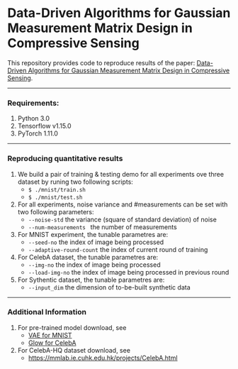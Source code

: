 # Data-Driven Algorithms for Gaussian Measurement Matrix Design in Compressive Sensing

This repository provides code to reproduce results of the paper: [Data-Driven Algorithms for Gaussian Measurement Matrix Design in Compressive Sensing](https://ieeexplore.ieee.org/document/9747617).

---
### Requirements: 
1. Python 3.0
2. Tensorflow v1.15.0
3. PyTorch 1.11.0

---
### Reproducing quantitative results
1. We build a pair of training & testing demo for all experiments ove three dataset by runing two following scripts:
     - ```$ ./mnist/train.sh```
     - ```$ ./mnist/test.sh```  
2. For all experiments, noise variance and #measurements can be set with two following parameters:
     - ```--noise-std``` the variance (square of standard deviation) of noise
     - ```--num-measurements ``` the number of measurements 
3. For MNIST experiment, the tunable parametres are:  
     - ```--seed-no``` the index of image being processed 
     - ```--adaptive-round-count``` the index of current round of training
4. For CelebA dataset, the tunable parametres are:  
     - ```--img-no``` the index of image being processed 
     - ```--load-img-no``` the index of image being processed in previous round
5. For Sythentic dataset, the tunable parametres are:  
     - ```--input_dim``` the dimension of to-be-built synthetic data  

---
### Additional Information
1. For pre-trained model download, see 
     - [VAE for MNIST](https://github.com/ajiljalal/code-cs-fairness)
     - [Glow for CelebA](https://github.com/AshishBora/csgm)
2. For CelebA-HQ dataset download, see
     - https://mmlab.ie.cuhk.edu.hk/projects/CelebA.html 


